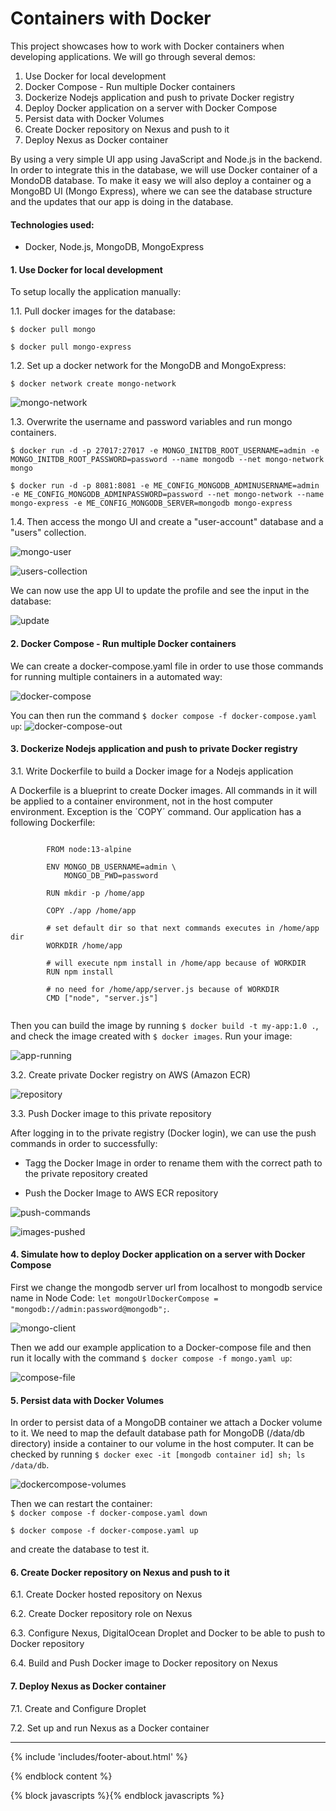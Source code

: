 
Containers with Docker
======================

This project showcases how to work with Docker containers when developing applications.
 We will go through several demos:
 1. Use Docker for local development
2. Docker Compose - Run multiple Docker containers
3. Dockerize Nodejs application and push to private Docker registry
4. Deploy Docker application on a server with Docker Compose
5. Persist data with Docker Volumes
6. Create Docker repository on Nexus and push to it
7. Deploy Nexus as Docker container

By using a very simple UI app using JavaScript and Node.js in the backend. In order to integrate
 this in the database, we will use Docker container of a MondoDB database. To make it easy
 we will also deploy a container og a MongoBD UI (Mongo Express), where we can see the database
 structure and the updates that our app is doing in the database.


#### Technologies used:


* Docker, Node.js, MongoDB, MongoExpress


#### 1. Use Docker for local development


To setup locally the application manually:


1.1. Pull docker images for the database:  

`$ docker pull mongo`  

`$ docker pull mongo-express`
  

  

 1.2. Set up a docker network for the MongoDB and MongoExpress:  

`$ docker network create mongo-network`

![mongo-network](img/mongo-network.png)  

  

 1.3. Overwrite the username and password variables and run mongo containers.   

`$ docker run -d -p 27017:27017 -e MONGO_INITDB_ROOT_USERNAME=admin -e MONGO_INITDB_ROOT_PASSWORD=password --name mongodb --net mongo-network mongo`  

  
`$ docker run -d -p 8081:8081 -e ME_CONFIG_MONGODB_ADMINUSERNAME=admin -e ME_CONFIG_MONGODB_ADMINPASSWORD=password --net mongo-network --name mongo-express -e ME_CONFIG_MONGODB_SERVER=mongodb mongo-express`
  

  
1.4. Then access the mongo UI and create a "user-account" database and a "users" collection.  

![mongo-user](img/mongo-user.png)  

![users-collection](img/users-collection.png)  
  

 We can now use the app UI to update the profile and see the input in the database:
   
![update](img/update.png)
  

#### 2. Docker Compose - Run multiple Docker containers


We can create a docker-compose.yaml file in order to use those commands for running
 multiple containers in a automated way:


![docker-compose](img/docker-compose.png)  
  

You can then run the command `$ docker compose -f docker-compose.yaml up`:
 ![docker-compose-out](img/docker-compose-out.png)  




#### 3. Dockerize Nodejs application and push to private Docker registry


3.1. Write Dockerfile to build a Docker image for a Nodejs application
   
  
A Dockerfile is a blueprint to create Docker images. All commands in it will be applied to
 a container environment, not in the host computer environment. Exception is the ´COPY´ command.
 Our application has a following Dockerfile:


````

        FROM node:13-alpine

        ENV MONGO_DB_USERNAME=admin \
            MONGO_DB_PWD=password

        RUN mkdir -p /home/app

        COPY ./app /home/app

        # set default dir so that next commands executes in /home/app dir
        WORKDIR /home/app

        # will execute npm install in /home/app because of WORKDIR
        RUN npm install

        # no need for /home/app/server.js because of WORKDIR
        CMD ["node", "server.js"]
                                                
````
Then you can build the image by running `$ docker build -t my-app:1.0 .`,
 and check the image created with `$ docker images`. Run your image:


![app-running](img/app-running.png)  
  

3.2. Create private Docker registry on AWS (Amazon ECR)



![repository](img/repository.png)  
  




3.3. Push Docker image to this private repository


After logging in to the private registry (Docker login), we can use the push commands in
 order to successfully:  

 - Tagg the Docker Image in order to rename them with the correct path to the private repository created  

 - Push the Docker Image to AWS ECR repository  
  

![push-commands](img/push-commands.png)  
  

![images-pushed](img/images-pushed.png)  
  



#### 4. Simulate how to deploy Docker application on a server with Docker Compose



 First we change the mongodb server url from localhost to mongodb service name
 in Node Code: `let mongoUrlDockerCompose = "mongodb://admin:password@mongodb";`.  
  

![mongo-client](img/mongo-client.png)  
  

 Then we add our example application to a Docker-compose file and then run it locally with the
 command `$ docker compose -f mongo.yaml up`:  
  

![compose-file](img/compose-file.png)  
  

#### 5. Persist data with Docker Volumes


In order to persist data of a MongoDB container we attach a Docker volume to it. We need to map
 the default database path for MongoDB (/data/db directory) inside a container
 to our volume in the host computer.
 It can be checked by running `$ docker exec -it [mongodb container id] sh; ls /data/db`.
  

![dockercompose-volumes](img/dockercompose-volumes.png)  
  

Then we can restart the container:  
`$ docker compose -f docker-compose.yaml down`
  
`$ docker compose -f docker-compose.yaml up`
  
and create the database to test it.


#### 6. Create Docker repository on Nexus and push to it


6.1. Create Docker hosted repository on Nexus


6.2. Create Docker repository role on Nexus


6.3. Configure Nexus, DigitalOcean Droplet and Docker to be able to push to Docker repository


6.4. Build and Push Docker image to Docker repository on Nexus


#### 7. Deploy Nexus as Docker container


7.1. Create and Configure Droplet


7.2. Set up and run Nexus as a Docker container





----------------------------------------------------


 










 {% include 'includes/footer-about.html' %}





{% endblock content %}


{% block javascripts %}{% endblock javascripts %}

